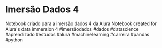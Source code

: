 # Imersão Dados 4 </br>
Notebook criado para a imersão dados 4 da Alura 
Notebook created for Alura's data immersion 4 
#imersãodados #dados #datascience #aprendizado #estudos #alura #machinelearning #carreira #pandas #python
